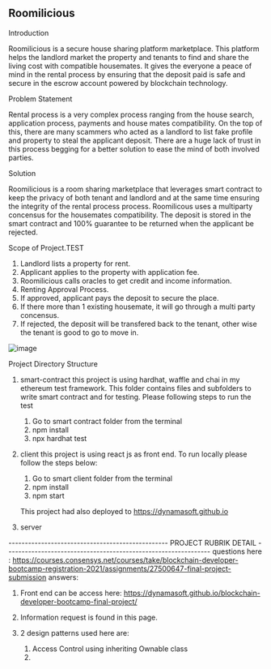 ## Roomilicious

Introduction

Roomilicious is a secure house sharing platform marketplace. This platform helps the landlord market the property and tenants to find and share the living cost with compatible housemates. It gives the everyone a peace of mind in the rental process by ensuring that the deposit paid is safe and secure in the escrow account powered by blockchain technology.

Problem Statement

Rental process is a very complex process ranging from the house search, application process, payments and house mates compatibility.  On the top of this, there are many scammers who acted as a landlord to list fake profile and property to steal the applicant deposit. There are a huge lack of trust in this process begging for a better solution to ease the mind of both involved parties.

Solution

Roomilicious is a room sharing marketplace that leverages smart contract to keep the privacy of both tenant and landlord and at the same time ensuring the integrity of the rental process process. Roomilicous uses a multiparty concensus for the housemates compatibility. The deposit is stored in the smart contract and 100% guarantee to be returned when the applicant be rejected.

Scope of Project.TEST

1. Landlord lists a property for rent. 
2. Applicant applies to the property with application fee.
3. Roomilicious calls oracles to get credit and income information.
4. Renting Approval Process. 
5. If approved, applicant pays the deposit to secure the place.
6. If there more than 1 existing housemate, it will go through a multi party concensus.
7. If rejected, the deposit will be transfered back to the tenant, other wise the tenant is good to go to move in. 

![image](https://user-images.githubusercontent.com/11653682/137765650-96b574b0-1665-4d3f-981b-e9cc1a06717f.png)

Project Directory Structure
1. smart-contract
   this project is using hardhat, waffle and chai in my ethereum test framework.  This folder contains files and subfolders to write smart contract and for testing.
   Please following steps to run the test 
   1. Go to smart contract folder from the terminal
   2. npm install
   3. npx hardhat test

2. client
   this project is using react js as front end. To run locally please follow the steps below:
   1. Go to smart client folder from the terminal
   2. npm install
   3. npm start

   This project had also deployed to https://dynamasoft.github.io


3. server



------------------------------------------------- PROJECT RUBRIK DETAIL ---------------------------------------------------------------
questions here : https://courses.consensys.net/courses/take/blockchain-developer-bootcamp-registration-2021/assignments/27500647-final-project-submission
answers:
1. Front end can be access here: https://dynamasoft.github.io/blockchain-developer-bootcamp-final-project/

2. Information request is found in this page.

3. 2 design patterns used here are:
   1. Access Control using inheriting Ownable class
   2. 
